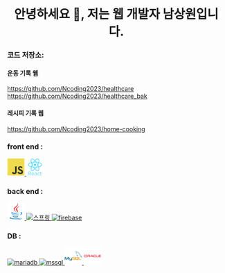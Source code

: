 <h1 align="center">안녕하세요 👋, 저는 웹 개발자 남상원입니다.</h1>
<h3 align="left">코드 저장소:</h3>
<h4 align="left">운동 기록 웹</h3>
<a href="https://github.com/Ncoding2023/healthcare" 대상="_blank" rel="noreferrer">https://github.com/Ncoding2023/healthcare</a> <br>
<a href="https://github.com/Ncoding2023/healthcare_bak" 대상="_blank" rel="noreferrer">https://github.com/Ncoding2023/healthcare_bak</a> <br>
<h4 align="left">레시피 기록 웹</h3>
<a href="https://github.com/Ncoding2023/home-cooking" 대상="_blank" rel="noreferrer">https://github.com/Ncoding2023/home-cooking</a> <br>


<h3 align="left"></h3>
<p align="left">
</p>
<h3 align="left"> front end :</h3>
 <p align="left">
   <a href="https://developer.mozilla.org/en-US/docs/웹/JavaScript" 대상="_blank" rel="noreferrer"> <img src="https://raw.githubusercontent.com/devicons/devicon/master/icons/javascript/javascript-original.svg" alt="javascript" width="40" height="40"/> </a> 
  <a href="https://reactjs.org/" 대상="_blank" rel="noreferrer"> <img src="https://raw.githubusercontent.com/devicons/devicon/master/icons/react/react-original-wordmark.svg" alt="리액트" width="40" height="40"/> </a>
</p>
<h3 align="left">back end : </h3>
<p align="left"> 
 <a href="https://www.java.com" 대상="_blank" rel="noreferrer"> <img src="https://raw.githubusercontent.com/devicons/devicon/master/icons/java/java-original.svg" alt="java" width="40" height="40"/> </a> 
  <a href="https://spring.io/" 대상="_blank" rel="noreferrer"> <img src="https://www.vectorlogo.zone/logos/springio/springio-icon.svg" alt="스프링" width="40" height="40"/> </a>
 <a href="https://firebase.google.com/" target="_blank" rel="noreferrer"> <img src="https://www.vectorlogo.zone/logos/firebase/firebase-icon.svg" alt="firebase" width="40" height="40"/> </a> 
  </p>
 <h3 align="left"> DB :</h3>
 <p align="left">
    <a href="https://mariadb.org/" 대상="_blank" rel="참조 없음"> <img src="https://www.vectorlogo.zone/logos/mariadb/mariadb-icon.svg" alt="mariadb" width="40" height="40"/> </a> 
  <a href="https://www.microsoft.com/en-us/sql-server" 대상="_blank" rel="참조 없음"> <img src="https://www.svgrepo.com/show/303229/microsoft-sql-server-logo.svg" alt="mssql" width="40" height="40"/> </a> 
  <a href="https://www.mysql.com/" 대상="_blank" rel="참조 없음"> <img src="https://raw.githubusercontent.com/devicons/devicon/master/icons/mysql/mysql-original-wordmark.svg" alt="mysql" width="40" height="40"/> </a> 
  <a href="https://www.oracle.com/" target="_blank" rel="noreferrer"> <img src="https://raw.githubusercontent.com/devicons/devicon/master/icons/oracle/oracle-original.svg" alt="오라클" width="40" height="40"/> </a> 
</p>
 
